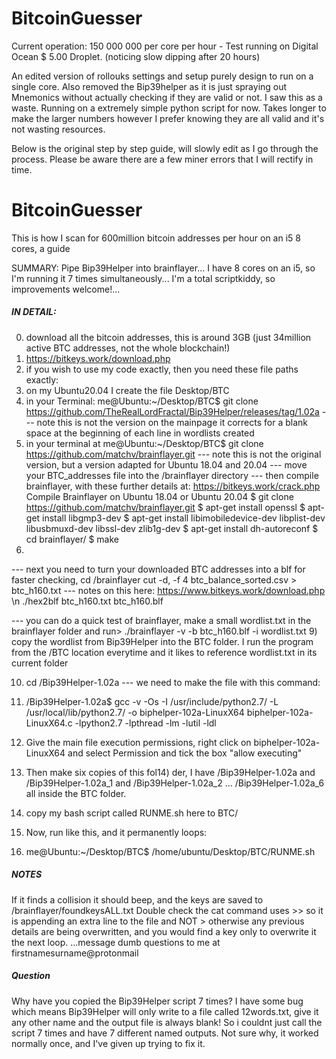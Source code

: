 # BitcoinGuesser
Current operation: 150 000 000 per core per hour - Test running on Digital Ocean $ 5.00 Droplet. (noticing slow dipping after 20 hours)

An edited version of rollouks settings and setup purely design to run on a single core. Also removed the Bip39helper as it is just spraying out Mnemonics without actually 
checking if they are valid or not. I saw this as a waste. Running on a extremely simple python script for now. Takes longer to make the larger numbers however I prefer 
knowing they are all valid and it's not wasting resources.



Below is the original step by step guide, will slowly edit as I go through the process. Please be aware there are a few miner errors that I will rectify in time.





# BitcoinGuesser
This is how I scan for 600million bitcoin addresses per hour on an i5 8 cores, a guide

SUMMARY:
Pipe Bip39Helper into brainflayer...
I have 8 cores on an i5, so I'm running it 7 times simultaneously...
I'm a total scriptkiddy, so improvements welcome!...

##### IN DETAIL:
#####  
0) download all the bitcoin addresses, this is around 3GB (just 34million active BTC addresses, not the whole blockchain!)
1) https://bitkeys.work/download.php
4) if you wish to use my code exactly, then you need these file paths exactly:
5) on my Ubuntu20.04 I create the file Desktop/BTC
6) in your Terminal: me@Ubuntu:~/Desktop/BTC$ git clone https://github.com/TheRealLordFractal/Bip39Helper/releases/tag/1.02a
--- note this is not the version on the mainpage it corrects for a blank space at the beginning of each line in wordlists created
7) in your terminal at me@Ubuntu:~/Desktop/BTC$ git clone https://github.com/matchv/brainflayer.git
---  note this is not the original version, but a version adapted for Ubuntu 18.04 and 20.04
--- move your BTC_addresses file into the /brainflayer directory
---  then compile brainflayer, with these further details at: https://bitkeys.work/crack.php
    Compile Brainflayer on Ubuntu 18.04 or Ubuntu 20.04
    $ git clone https://github.com/matchv/brainflayer.git
    $ apt-get install openssl
    $ apt-get install libgmp3-dev
    $ apt-get install libimobiledevice-dev libplist-dev libusbmuxd-dev libssl-dev zlib1g-dev
    $ apt-get install dh-autoreconf
    $ cd brainflayer/
    $ make
8)
--- next you need to turn your downloaded BTC addresses into a blf for faster checking, 
cd /brainflayer
cut -d, -f 4 btc_balance_sorted.csv > btc_h160.txt  ---  notes on this here: https://www.bitkeys.work/download.php \n
./hex2blf btc_h160.txt btc_h160.blf

--- you can do a quick test of brainflayer, make a small wordlist.txt in the brainflayer folder and run> ./brainflayer -v -b btc_h160.blf -i wordlist.txt
9) copy the wordlist from Bip39Helper into the BTC folder. I run the program from the /BTC location everytime and it likes to reference wordlist.txt in its current folder
 
10) cd /Bip39Helper-1.02a  ---  we need to make the file with this command:
11) /Bip39Helper-1.02a$    gcc -v -Os -I /usr/include/python2.7/ -L /usr/local/lib/python2.7/ -o biphelper-102a-LinuxX64 biphelper-102a-LinuxX64.c -lpython2.7 -lpthread -lm -lutil -ldl
 
12) Give the main file execution permissions, right click on biphelper-102a-LinuxX64 and select Permission and tick the box "allow executing"
13) Then make six copies of this fol14) der, I have /Bip39Helper-1.02a and /Bip39Helper-1.02a_1 and /Bip39Helper-1.02a_2 ... /Bip39Helper-1.02a_6 all inside the BTC folder.
15) copy my bash script called RUNME.sh here to BTC/

16) Now, run like this, and it permanently loops:
17)   me@Ubuntu:~/Desktop/BTC$ /home/ubuntu/Desktop/BTC/RUNME.sh

##### NOTES
If it finds a collision it should beep, and the keys are saved to /brainflayer/foundkeysALL.txt
Double check the cat command uses >> so it is appending an extra line to the file and NOT > otherwise any previous details are being overwritten, and you would find a key only to overwrite it the next loop.
...message dumb questions to me at firstnamesurname@protonmail
##### Question
Why have you copied the Bip39Helper script 7 times?
I have some bug which means Bip39Helper will only write to a file called 12words.txt, give it any other name and the output file is always blank! So i couldnt just call the script 7 times and have 7 different named outputs. Not sure why, it worked normally once, and I've given up trying to fix it.
